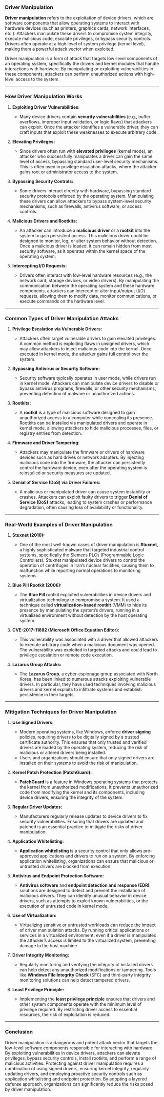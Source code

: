 ### **Driver Manipulation**

**Driver manipulation** refers to the exploitation of device drivers, which are software components that allow operating systems to interact with hardware devices (such as printers, graphics cards, network interfaces, etc.). Attackers manipulate these drivers to compromise system integrity, execute malicious code, escalate privileges, or bypass security controls. Drivers often operate at a high level of system privilege (kernel level), making them a powerful attack vector when exploited.

Driver manipulation is a form of attack that targets low-level components of an operating system, specifically the drivers and kernel modules that handle interactions with hardware. By manipulating or exploiting vulnerabilities in these components, attackers can perform unauthorized actions with high-level access to the system.

---

### **How Driver Manipulation Works**

1. **Exploiting Driver Vulnerabilities:**
   - Many device drivers contain **security vulnerabilities** (e.g., buffer overflows, improper input validation, or logic flaws) that attackers can exploit. Once the attacker identifies a vulnerable driver, they can craft inputs that exploit these weaknesses to execute arbitrary code.
   
2. **Elevating Privileges:**
   - Since drivers often run with **elevated privileges** (kernel mode), an attacker who successfully manipulates a driver can gain the same level of access, bypassing standard user-level security mechanisms. This is often used in privilege escalation attacks, where the attacker gains root or administrator access to the system.

3. **Bypassing Security Controls:**
   - Some drivers interact directly with hardware, bypassing standard security protocols enforced by the operating system. Manipulating these drivers can allow attackers to bypass system-level security mechanisms, such as firewalls, antivirus software, or access controls.

4. **Malicious Drivers and Rootkits:**
   - An attacker can introduce a **malicious driver** or a **rootkit** into the system to gain persistent access. This malicious driver could be designed to monitor, log, or alter system behavior without detection. Once a malicious driver is loaded, it can remain hidden from most security software, as it operates within the kernel space of the operating system.

5. **Intercepting I/O Requests:**
   - Drivers often interact with low-level hardware resources (e.g., the network card, storage devices, or video drivers). By manipulating the communication between the operating system and these hardware components, attackers can intercept or alter input/output (I/O) requests, allowing them to modify data, monitor communications, or execute commands on the hardware level.

---

### **Common Types of Driver Manipulation Attacks**

1. **Privilege Escalation via Vulnerable Drivers:**
   - Attackers often target vulnerable drivers to gain elevated privileges. A common method is exploiting flaws in unsigned drivers, which may allow attackers to inject malicious code into the kernel. Once executed in kernel mode, the attacker gains full control over the system.

2. **Bypassing Antivirus or Security Software:**
   - Security software typically operates in user mode, while drivers run in kernel mode. Attackers can manipulate device drivers to disable or bypass antivirus programs, firewalls, or other security mechanisms, preventing detection of malware or unauthorized actions.

3. **Rootkits:**
   - A **rootkit** is a type of malicious software designed to gain unauthorized access to a computer while concealing its presence. Rootkits can be installed via manipulated drivers and operate in kernel mode, allowing attackers to hide malicious processes, files, or registry entries from detection.

4. **Firmware and Driver Tampering:**
   - Attackers may manipulate the firmware or drivers of hardware devices such as hard drives or network adapters. By injecting malicious code into the firmware, the attacker can persistently control the hardware device, even after the operating system is reinstalled or security measures are updated.

5. **Denial of Service (DoS) via Driver Failures:**
   - A malicious or manipulated driver can cause system instability or crashes. Attackers can exploit faulty drivers to trigger **Denial of Service (DoS)** attacks, leading to system crashes or performance degradation, often causing loss of availability or functionality.

---

### **Real-World Examples of Driver Manipulation**

1. **Stuxnet (2010):**
   - One of the most well-known cases of driver manipulation is **Stuxnet**, a highly sophisticated malware that targeted industrial control systems, specifically the Siemens PLCs (Programmable Logic Controllers). Stuxnet manipulated device drivers to control the operation of centrifuges in Iran’s nuclear facilities, causing them to malfunction while reporting normal operations to monitoring systems.
   
2. **Blue Pill Rootkit (2006):**
   - The **Blue Pill** rootkit exploited vulnerabilities in device drivers and virtualization technology to compromise a system. It used a technique called **virtualization-based rootkit** (VMM) to hide its presence by manipulating the system’s drivers, running in a virtualized environment without detection by the host operating system.

3. **CVE-2017-11882 (Microsoft Office Equation Editor):**
   - This vulnerability was associated with a driver that allowed attackers to execute arbitrary code when a malicious document was opened. The vulnerability was exploited in targeted attacks and could lead to privilege escalation or remote code execution.

4. **Lazarus Group Attacks:**
   - The **Lazarus Group**, a cyber-espionage group associated with North Korea, has been linked to numerous attacks exploiting vulnerable drivers. In particular, they have used techniques involving malicious drivers and kernel exploits to infiltrate systems and establish persistence in their targets.

---

### **Mitigation Techniques for Driver Manipulation**

1. **Use Signed Drivers:**
   - Modern operating systems, like Windows, enforce **driver signing** policies, requiring drivers to be digitally signed by a trusted certificate authority. This ensures that only trusted and verified drivers are loaded by the operating system, reducing the risk of malicious or altered drivers being installed.
   - Users and organizations should ensure that only signed drivers are installed on their systems to avoid the risk of manipulation.

2. **Kernel Patch Protection (PatchGuard):**
   - **PatchGuard** is a feature in Windows operating systems that protects the kernel from unauthorized modifications. It prevents unauthorized code from modifying the kernel and its components, including device drivers, ensuring the integrity of the system.

3. **Regular Driver Updates:**
   - Manufacturers regularly release updates to device drivers to fix security vulnerabilities. Ensuring that drivers are updated and patched is an essential practice to mitigate the risks of driver manipulation.

4. **Application Whitelisting:**
   - **Application whitelisting** is a security control that only allows pre-approved applications and drivers to run on a system. By enforcing application whitelisting, organizations can ensure that malicious or untrusted drivers are blocked from execution.

5. **Antivirus and Endpoint Protection Software:**
   - **Antivirus software** and **endpoint detection and response (EDR)** solutions are designed to detect and prevent the installation of malicious drivers. They can identify unusual behavior in device drivers, such as attempts to exploit known vulnerabilities, or the execution of untrusted code in kernel mode.

6. **Use of Virtualization:**
   - Virtualizing sensitive or untrusted workloads can reduce the impact of driver manipulation attacks. By running critical applications or services in a virtualized environment, even if a driver is manipulated, the attacker’s access is limited to the virtualized system, preventing damage to the host machine.

7. **Driver Integrity Monitoring:**
   - Regularly monitoring and verifying the integrity of installed drivers can help detect any unauthorized modifications or tampering. Tools like **Windows File Integrity Check** (SFC) and third-party integrity monitoring solutions can help detect tampered drivers.

8. **Least Privilege Principle:**
   - Implementing the **least privilege principle** ensures that drivers and other system components operate with the minimum level of privilege required. By restricting driver access to essential resources, the risk of exploitation is reduced.

---

### **Conclusion**

Driver manipulation is a dangerous and potent attack vector that targets the low-level software components responsible for interacting with hardware. By exploiting vulnerabilities in device drivers, attackers can elevate privileges, bypass security controls, install rootkits, and perform a range of malicious activities. Protecting against driver manipulation requires a combination of using signed drivers, ensuring kernel integrity, regularly updating drivers, and employing proactive security controls such as application whitelisting and endpoint protection. By adopting a layered defense approach, organizations can significantly reduce the risks posed by driver manipulation.
